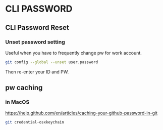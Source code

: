 # CLI PASSWORD 

## CLI Password Reset

### Unset password setting 

Useful when you have to frequently change pw for work account. 

```sh 
git config --global --unset user.password
```

Then re-enter your ID and PW.  


## pw caching

### in MacOS

https://help.github.com/en/articles/caching-your-github-password-in-git

```sh 
git credential-osxkeychain
```

